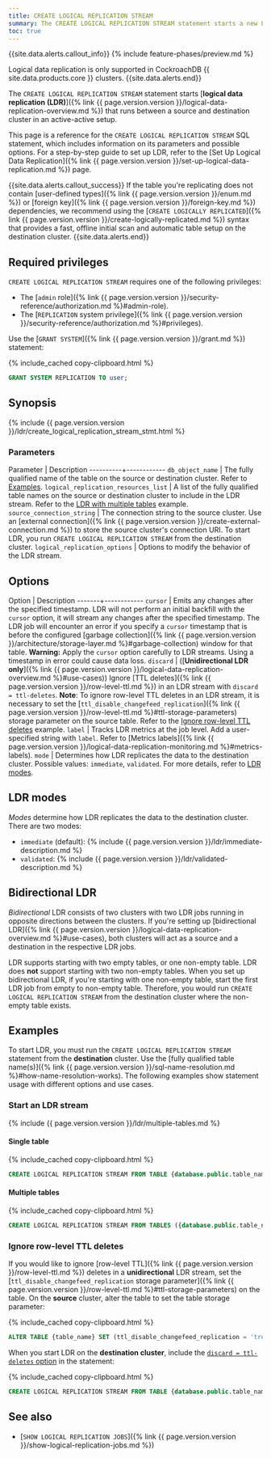 ```yaml
---
title: CREATE LOGICAL REPLICATION STREAM
summary: The CREATE LOGICAL REPLICATION STREAM statement starts a new LDR stream.
toc: true
---
```


{{site.data.alerts.callout_info}}
{% include feature-phases/preview.md %}

Logical data replication is only supported in CockroachDB {{ site.data.products.core }} clusters.
{{site.data.alerts.end}}

The `CREATE LOGICAL REPLICATION STREAM` statement starts [**logical data replication (LDR)**]({% link {{ page.version.version }}/logical-data-replication-overview.md %}) that runs between a source and destination cluster in an active-active setup.

This page is a reference for the `CREATE LOGICAL REPLICATION STREAM` SQL statement, which includes information on its parameters and possible options. For a step-by-step guide to set up LDR, refer to the [Set Up Logical Data Replication]({% link {{ page.version.version }}/set-up-logical-data-replication.md %}) page.

{{site.data.alerts.callout_success}}
If the table you're replicating does not contain [user-defined types]({% link {{ page.version.version }}/enum.md %}) or [foreign key]({% link {{ page.version.version }}/foreign-key.md %}) dependencies, we recommend using the [`CREATE LOGICALLY REPLICATED`]({% link {{ page.version.version }}/create-logically-replicated.md %}) syntax that provides a fast, offline initial scan and automatic table setup on the destination cluster.
{{site.data.alerts.end}}

## Required privileges

`CREATE LOGICAL REPLICATION STREAM` requires one of the following privileges:

- The [`admin` role]({% link {{ page.version.version }}/security-reference/authorization.md %}#admin-role).
- The [`REPLICATION` system privilege]({% link {{ page.version.version }}/security-reference/authorization.md %}#privileges).

Use the [`GRANT SYSTEM`]({% link {{ page.version.version }}/grant.md %}) statement:

{% include_cached copy-clipboard.html %}
~~~ sql
GRANT SYSTEM REPLICATION TO user;
~~~

## Synopsis

<div>
{% include {{ page.version.version }}/ldr/create_logical_replication_stream_stmt.html %}
</div>

### Parameters

Parameter | Description
----------+------------
`db_object_name` | The fully qualified name of the table on the source or destination cluster. Refer to [Examples](#examples).
`logical_replication_resources_list` | A list of the fully qualified table names on the source or destination cluster to include in the LDR stream. Refer to the [LDR with multiple tables](#multiple-tables) example.
`source_connection_string` | The connection string to the source cluster. Use an [external connection]({% link {{ page.version.version }}/create-external-connection.md %}) to store the source cluster's connection URI. To start LDR, you run `CREATE LOGICAL REPLICATION STREAM` from the destination cluster.
`logical_replication_options` | Options to modify the behavior of the LDR stream.

## Options

Option | Description
-------+------------
`cursor` | Emits any changes after the specified timestamp. LDR will not perform an initial backfill with the `cursor` option, it will stream any changes after the specified timestamp. The LDR job will encounter an error if you specify a `cursor` timestamp that is before the configured [garbage collection]({% link {{ page.version.version }}/architecture/storage-layer.md %}#garbage-collection) window for that table. **Warning:** Apply the `cursor` option carefully to LDR streams. Using a timestamp in error could cause data loss.
<a id="discard-ttl-deletes-option"></a>`discard` | ([**Unidirectional LDR only**]({% link {{ page.version.version }}/logical-data-replication-overview.md %}#use-cases)) Ignore [TTL deletes]({% link {{ page.version.version }}/row-level-ttl.md %}) in an LDR stream with `discard = ttl-deletes`. **Note**: To ignore row-level TTL deletes in an LDR stream, it is necessary to set the [`ttl_disable_changefeed_replication`]({% link {{ page.version.version }}/row-level-ttl.md %}#ttl-storage-parameters) storage parameter on the source table. Refer to the [Ignore row-level TTL deletes](#ignore-row-level-ttl-deletes) example.
`label` | Tracks LDR metrics at the job level. Add a user-specified string with `label`. Refer to [Metrics labels]({% link {{ page.version.version }}/logical-data-replication-monitoring.md %}#metrics-labels).
`mode` | Determines how LDR replicates the data to the destination cluster. Possible values: `immediate`, `validated`. For more details, refer to [LDR modes](#ldr-modes).

## LDR modes

_Modes_ determine how LDR replicates the data to the destination cluster. There are two modes:

- `immediate` (default): {% include {{ page.version.version }}/ldr/immediate-description.md %}
- `validated`: {% include {{ page.version.version }}/ldr/validated-description.md %}

## Bidirectional LDR

_Bidirectional_ LDR consists of two clusters with two LDR jobs running in opposite directions between the clusters. If you're setting up [bidirectional LDR]({% link {{ page.version.version }}/logical-data-replication-overview.md %}#use-cases), both clusters will act as a source and a destination in the respective LDR jobs. 

LDR supports starting with two empty tables, or one non-empty table. LDR does **not** support starting with two non-empty tables. When you set up bidirectional LDR, if you're starting with one non-empty table, start the first LDR job from empty to non-empty table. Therefore, you would run `CREATE LOGICAL REPLICATION STREAM` from the destination cluster where the non-empty table exists.

## Examples

To start LDR, you must run the `CREATE LOGICAL REPLICATION STREAM` statement from the **destination** cluster. Use the [fully qualified table name(s)]({% link {{ page.version.version }}/sql-name-resolution.md %}#how-name-resolution-works). The following examples show statement usage with different options and use cases.

### Start an LDR stream

{% include {{ page.version.version }}/ldr/multiple-tables.md %}

#### Single table

{% include_cached copy-clipboard.html %}
~~~ sql
CREATE LOGICAL REPLICATION STREAM FROM TABLE {database.public.table_name} ON 'external://{source_external_connection}' INTO TABLE {database.public.table_name};
~~~

#### Multiple tables

{% include_cached copy-clipboard.html %}
~~~ sql
CREATE LOGICAL REPLICATION STREAM FROM TABLES ({database.public.table_name},{database.public.table_name},...)  ON 'external://{source_external_connection}' INTO TABLES ({database.public.table_name},{database.public.table_name},...);
~~~

### Ignore row-level TTL deletes

If you would like to ignore [row-level TTL]({% link {{ page.version.version }}/row-level-ttl.md %}) deletes in a **unidirectional** LDR stream, set the [`ttl_disable_changefeed_replication` storage parameter]({% link {{ page.version.version }}/row-level-ttl.md %}#ttl-storage-parameters) on the table. On the **source** cluster, alter the table to set the table storage parameter:

{% include_cached copy-clipboard.html %}
~~~ sql
ALTER TABLE {table_name} SET (ttl_disable_changefeed_replication = 'true');
~~~

When you start LDR on the **destination cluster**, include the [`discard = ttl-deletes` option](#discard-ttl-deletes-option) in the statement:

{% include_cached copy-clipboard.html %}
~~~ sql
CREATE LOGICAL REPLICATION STREAM FROM TABLE {database.public.table_name} ON 'external://{source_external_connection}' INTO TABLE {database.public.table_name} WITH discard = ttl-deletes;
~~~

## See also

- [`SHOW LOGICAL REPLICATION JOBS`]({% link {{ page.version.version }}/show-logical-replication-jobs.md %})